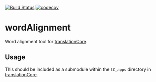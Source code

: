 [![Build Status](https://travis-ci.org/unfoldingWord/wordAlignment.svg?branch=master)](https://travis-ci.org/unfoldingWord/wordAlignment)
[![codecov](https://codecov.io/gh/unfoldingWord/wordAlignment/branch/master/graph/badge.svg)](https://codecov.io/gh/unfoldingWord/wordAlignment)

# wordAlignment

Word alignment tool for [translationCore].

## Usage

This should be included as a submodule within the `tC_apps` directory in [translationCore].

[translationCore]:https://github.com/unfoldingWord-dev/translationCore
